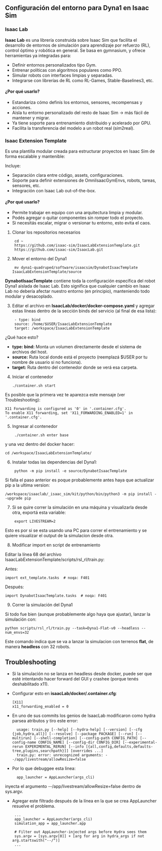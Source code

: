 ## Configuración del entorno para Dyna1 en Isaac Sim

### Isaac Lab
**Isaac Lab** es una librería construida sobre Isaac Sim que facilita el desarrollo de entornos de simulación para 
aprendizaje por refuerzo (RL), control óptimo y robótica en general. Se basa en gymnasium, y ofrece herramientas ya integradas para:

- Definir entornos personalizados tipo Gym.
- Entrenar políticas con algoritmos populares como PPO.
- Simular robots con interfaces limpias y separadas.
- Integrarse con librerías de RL como RL-Games, Stable-Baselines3, etc.

#### ¿Por qué usarlo?
- Estandariza cómo definís los entornos, sensores, recompensas y acciones.
- Aísla tu entorno personalizado del resto de Isaac Sim → más fácil de mantener y migrar.
- Ya tiene soporte para entrenamiento distribuido y acelerado por GPU.
- Facilita la transferencia del modelo a un robot real (sim2real).

### Isaac Extension Template
Es una plantilla modular creada para estructurar proyectos en Isaac Sim de forma escalable y mantenible:

Incluye:
- Separación clara entre código, assets, configuraciones.
- Soporte para definir extensiones de OmniIsaacGymEnvs, robots, tareas, sensores, etc.
- Integración con Isaac Lab out-of-the-box.

#### ¿Por qué usarlo?
- Permite trabajar en equipo con una arquitectura limpia y modular.
- Podés agregar o quitar componentes sin romper todo el proyecto.
- Si necesitás escalar, migrar o versionar tu entorno, esto evita el caos.


1. Clonar los repositorios necesarios
    
	    cd ~
	    https://github.com/isaac-sim/IsaacLabExtensionTemplate.git
	    https://github.com/isaac-sim/IsaacLab.git

2. Mover el entorno del Dyna1

    	mv dyna1-quadruped/software/isaacsim/DynabotIsaacTemplate IsaacLabExtensionTemplate/source

**DynabotIsaacTemplate** contiene toda la configuración específica del robot Dyna1 aislada de Isaac Lab. Esto significa que cualquier cambio en Isaac Lab no debería afectar nuestro entorno (en principio), manteniendo todo modular y desacoplado.

3. Editar el archivo en **IsaacLab/docker/docker-compose.yaml** y agregar estas líneas dentro de la sección binds del servicio (al final de esa lista):

		- type: bind
		source: /home/$USER/IsaacLabExtensionTemplate
		target: /workspace/IsaacLabExtensionTemplate

¿Qué hace esto?

- **type: bind:** Monta un volumen directamente desde el sistema de archivos del host.
- **source:** Ruta local donde está el proyecto (reemplazá $USER por tu nombre de usuario si no funciona).
- **target:** Ruta dentro del contenedor donde se verá esa carpeta.

4.  Iniciar el contenedor
   
   		./container.sh start


Es posible que la primera vez te aparezca este mensaje (ver Troubleshooting):

    X11 Forwarding is configured as '0' in '.container.cfg'.
	To enable X11 forwarding, set 'X11_FORWARDING_ENABLED=1' in '.container.cfg'.

5. Ingresar al contenedor

		./container.sh enter base

y una vez dentro del docker hacer:

    cd /workspace/IsaacLabExtensionTemplate/

6. Instalar todas las dependencias del Dyna1:

		python -m pip install -e source/DynabotIsaacTemplate

Si falla el paso anterior es poque probablemente antes haya que actualizar pip a la ultima version:

    /workspace/isaaclab/_isaac_sim/kit/python/bin/python3 -m pip install --upgrade pip

7. Si se quire correr la simulación en una máquina y visualizarla desde otra, exportá esta variable:

    	export LIVESTREAM=2

Esto es por si se esta usando una PC para correr el entrenamiento y se quiere visualizar el output de la simulacion desde otra.

8. Modificar import en script de entrenamiento

Editar la línea 68 del archivo IsaacLabExtensionTemplate/scripts/rsl_rl/train.py:

Antes:

	import ext_template.tasks  # noqa: F401

Después:
    
    import DynabotIsaacTemplate.tasks  # noqa: F401

9. Correr la simulación del Dyna1

Si todo fue bien (aunque probablemente algo haya que ajustar), lanzar la simulación con:

    python scripts/rsl_rl/train.py --task=Dyna1-Flat-v0 --headless --num_envs=32

Este comando indica que se va a lanzar la simulacion con terrenos **flat**, de manera **headless** con 32 robots. 

## Troubleshooting

- Si la simulación no se lanza en headless desde docker, puede ser que esté intentando hacer forward del GUI y crashee (porque tenés deshabilitado x11).
- Configurar esto en **isaacLab/docker/.container.cfg**:
  
      [X11]
      x11_forwarding_enabled = 0



- En uno de sus commits los genios de IsaacLab modificaron como hydra parsea atributos y tiro este error:

		usage: train.py [--help] [--hydra-help] [--version] [--cfg {job,hydra,all}] [--resolve] [--package PACKAGE] [--run] [--multirun] [--shell-completion] [--config-path CONFIG_PATH] [--config-name CONFIG_NAME] [--config-dir CONFIG_DIR] [--experimental-rerun EXPERIMENTAL_RERUN] [--info [{all,config,defaults,defaults-tree,plugins,searchpath}]] [overrides ...]
		train.py: error: unrecognized arguments: --/app/livestream/allowResize=false

- Por lo que debuggee esta linea:

		app_launcher = AppLauncher(args_cli)
 
 inyecta el argumento --/app/livestream/allowResize=false dentro de sys.argv. 
 
 - Agregar este filtrado después de la línea en la que se crea AppLauncher resuelve el problema.

		...
		app_launcher = AppLauncher(args_cli)
		simulation_app = app_launcher.app
		
		# Filter out AppLauncher-injected args before Hydra sees them
		sys.argv = [sys.argv[0]] + [arg for arg in hydra_args if not arg.startswith("--/")]
		...
     



    
